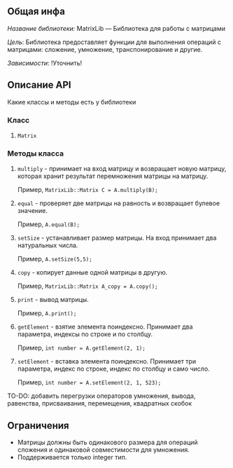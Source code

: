 ## Общая инфа

*Название библиотеки:* 
MatrixLib — Библиотека для работы с матрицами

*Цель*:
Библиотека предоставляет функции для выполнения операций с матрицами: сложение, умножение, транспонирование и другие.

*Зависимости*: 
!Уточнить!

## Описание API
Какие классы и методы есть у библиотеки

### Класс
1. ``Matrix``

### Методы класса
1. ``multiply`` - принимает на вход матрицу и возвращает новую матрицу, которая хранит результат перемножения матрицы на матрицу. 

    Пример, `MatrixLib::Matrix C = A.multiply(B);`
2. ``equal`` - проверяет две матрицы на равность и возвращает булевое значение. 

    Пример, `A.equal(B);`
3. ``setSize`` - устанавливает размер матрицы. На вход принимает два натуральных числа.

    Пример, `A.setSize(5,5);`
4. ``copy`` - копирует данные одной матрицы в другую. 

    Пример, `MatrixLib::Matrix A_copy = A.copy();`
5. ``print`` - вывод матрицы. 
    
    Пример, `A.print();`
6. ``getElement`` - взятие элемента поиндексно. Принимает два параметра, индексы по строке и по столбцу.

    Пример, `int number = A.getElement(2, 1);`
7. ``setElement`` - вставка элемента поиндексно. Принимает три параметра, индекс по строке, индекс по столбцу и само число.

    Пример, `int number = A.setElement(2, 1, 523);`

TO-DO: добавить перегрузки операторов умножения, вывода, равенства, присваивания, перемещения, квадратных скобок


## Ограничения
 - Матрицы должны быть одинакового размера для операций сложения и одинаковой совместимости для умножения.
 - Поддерживается только integer тип.

